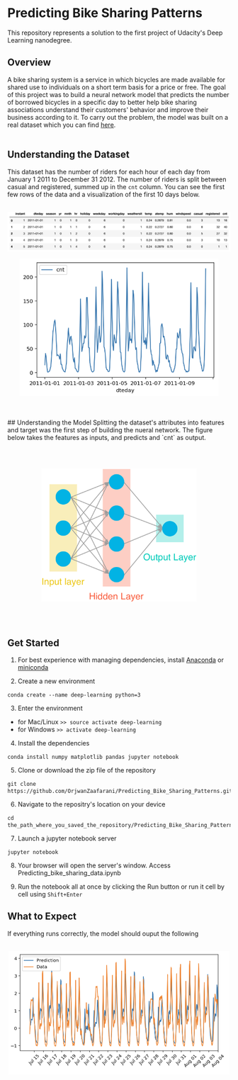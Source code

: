 # Predicting Bike Sharing Patterns

This repository represents a solution to the first project of Udacity's Deep Learning nanodegree.


## Overview

A bike sharing system is a service in which bicycles are made available for shared use to individuals on a
short term basis for a price or free. The goal of this project was to build a neural network model that predicts the number
of borrowed bicycles in a specific day to better help bike sharing associations understand their customers' behavior and improve
their business according to it. To carry out the problem, the model was built on a real dataset which you
can find [here](https://archive.ics.uci.edu/ml/datasets/Bike+Sharing+Dataset).
<br/><br/>

## Understanding the Dataset

This dataset has the number of riders for each hour of each day from January 1 2011 to December 31 2012. The number
of riders is split between casual and registered, summed up in the `cnt` column. You can see the first few rows
of the data and a visualization of the first 10 days below.
<br/><br/>
<p align="center">
<img src="Images/dataset.png" alt="dataset image" width="800" />
</p>


<p align="center">
<img src="Images/10days.png" alt="10 days visualization" width="450" />
</p>
<br/><br/>
## Understanding the Model
Splitting the dataset's attributes into features and target was the first step of building the nueral network. The figure below takes the features as inputs, and predicts and `cnt` as output.


<br/><br/>
<p align="center">
<img src="Images/neural_network.png" alt="nueral network" width="350" />
</p>
<br/><br/>

## Get Started
1. For best experience with managing dependencies, install [Anaconda](https://docs.anaconda.com/anaconda/install/) or
[miniconda](https://docs.conda.io/projects/continuumio-conda/en/latest/user-guide/install/macos.html)


2. Create a new environment
```
conda create --name deep-learning python=3
```
3. Enter the environment
* for Mac/Linux `>> source activate deep-learning`
* for Windows `>> activate deep-learning`

4. Install the dependencies
```
conda install numpy matplotlib pandas jupyter notebook
```
5. Clone or download the zip file of the repository
```
git clone https://github.com/OrjwanZaafarani/Predicting_Bike_Sharing_Patterns.git
```
6. Navigate to the repositry's location on your device
```
cd the_path_where_you_saved_the_repository/Predicting_Bike_Sharing_Patterns
```
7. Launch a jupyter notebook server
```
jupyter notebook
```
8. Your browser will open the server's window. Access Predicting_bike_sharing_data.ipynb


9. Run the notebook all at once by clicking the Run button or run it cell by cell using `Shift+Enter`


## What to Expect
If everything runs correctly, the model should ouput the following
<br/><br/>
<p align="center">
<img src="Images/output.png" alt="output image" width="500" />
</p>
